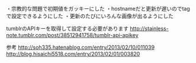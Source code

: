 ・宗教的な問題で初期値をガッキーにした
・hostnameだと更新が遅いのでtagで設定できるようにした
・更新のたびにいろんな画像が出るようにした


tumblrのAPIキーを取得して設定する必要があります
http://stainless-note.tumblr.com/post/38512941758/tumblr-api-apikey


参考
http://soh335.hatenablog.com/entry/2013/02/10/011039
http://blog.hisaichi5518.com/entry/2013/02/01/003820
